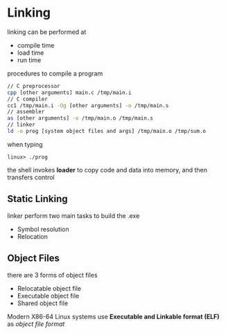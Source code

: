# Linking

linking can be performed at

- compile time
- load time
- run time

procedures to compile a program

```bash
// C preprocessor
cpp [other arguments] main.c /tmp/main.i
// C compiler
cc1 /tmp/main.i -Og [other arguments] -o /tmp/main.s
// assembler
as [other arguments] -o /tmp/main.o /tmp/main.s
// linker
ld -o prog [system object files and args] /tmp/main.o /tmp/sum.o
```

when typing

```
linux> ./prog
```

 the shell invokes **loader** to copy code and data into memory, and then transfers control



## Static Linking

linker perform two main tasks to build the .exe

- Symbol resolution
- Relocation

## Object Files

there are 3 forms of object files

- Relocatable object file
- Executable object file
- Shared object file

Modern X86-64 Linux systems use **Executable and Linkable format (ELF)** as *object file format*
